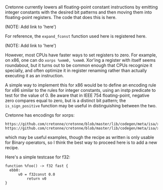 Cretonne currently lowers all floating-point constant instructions by emitting
integer constants with the desired bit patterns and then moving them into
floating-point registers. The code that does this is here.

(NOTE: Add link to 'here')

For reference, the `expand_fconst` function used here is registered here.

(NOTE: Add link to 'here')

However, most CPUs have faster ways to set registers to zero. For example, on
x86, one can do `xorps %xmm0, %xmm0`. Xor'ing a register with itself seems
roundabout, but it turns out to be common enough that CPUs recognize it
specially, and often optimize it in register renaming rather than actually
executing it as an instruction.

A simple way to implement this for x86 would be to define an encoding rule for
x86 similar to the rules for integer constants, using an instp predicate to
test for the value of 0. Be aware that in IEEE 754 floating-point, negative
zero compares equal to zero, but is a distinct bit pattern; the
`is_sign_positive` function may be useful in distinguishing between the two.

Cretonne has encodings for xorps:
```
https://github.com/cretonne/cretonne/blob/master/lib/codegen/meta/isa/x86/encodings.py#L595
https://github.com/cretonne/cretonne/blob/master/lib/codegen/meta/isa/x86/recipes.py#L332
```

which may be useful examples, though the recipe as written is only usable for
Binary operators, so I think the best way to proceed here is to add a new
recipe.

Here's a simple testcase for f32:

```
function %foo() -> f32 fast {
  ebb0:
      v0 = f32const 0.0
          return v0
}
```

